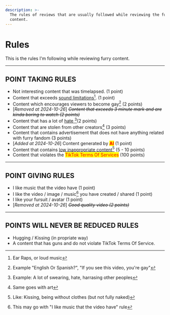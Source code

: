 ```yaml
---
description: >-
  The rules of reviews that are usually followed while reviewing the furry
  content.
---
```


# Rules

This is the rules I'm following while reviewing furry content.

***

## POINT TAKING RULES

* Not interesting content that was timelapsed. (1 point)
* Content that exceeds [sound limitations](#user-content-fn-1)[^1]. (1 point)
* Content which encourages viewers to become gay[^2] (2 points)
* \[_Removed at 2024-10-26_] ~~_Content that exceeds 3 minute mark and are kinda boring to watch (2 points)_~~
* Content that has a lot of [hate ](#user-content-fn-3)[^3]\(2 points)
* Content that are stolen from other creators[^4] (3 points)
* Content that contains advertisement that does not have anything related with furry fandom (3 points)
* \[_Added at 2024-10-26_] Content generated by <mark style="color:red;">**AI**</mark> (1 point)
* Content that contains [low inappropriate content](#user-content-fn-5)[^5] (5 - 10 points)
* Content that violates the <mark style="color:red;">TikTok Terms Of Services</mark> (100 points)

***

## POINT GIVING RULES

* I like music that the video have (1 point)
* I like the video / image / music[^6] you have created / shared (1 point)
* I like your fursuit / avatar  (1 point)
* \[_Removed at 2024-10-26_] ~~_Good quality video (2 points)_~~

***

## POINTS WILL NEVER BE REDUCED RULES

* Hugging / Kissing (in propriate way)
* A content that has guns and do not violate TikTok Terms Of Service.

[^1]: Ear Raps, or loud music

[^2]: Example "English Or Spanish?", "If you see this video, you're gay"

[^3]: Example: A lot of swearing, hate, harrasing other peoples

[^4]: Same goes with art

[^5]: Like: Kissing, being without clothes (but not fully naked)

[^6]: This may go with "I like music that the video have" rule

